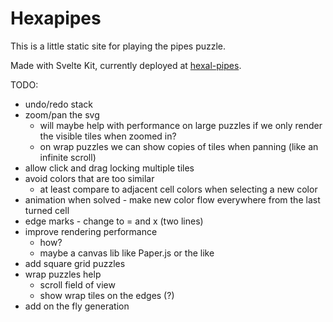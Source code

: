 # Hexapipes

This is a little static site for playing the pipes puzzle.

Made with Svelte Kit, currently deployed at [hexal-pipes](https://main--svetle-test-hex-pipes.netlify.app/).


TODO:

- undo/redo stack
- zoom/pan the svg
    - will maybe help with performance on large puzzles if we only render the visible tiles when zoomed in?
    - on wrap puzzles we can show copies of tiles when panning (like an infinite scroll)
- allow click and drag locking multiple tiles
- avoid colors that are too similar
    - at least compare to adjacent cell colors when selecting a new color
- animation when solved - make new color flow everywhere from the last turned cell
- edge marks - change to = and x (two lines)
- improve rendering performance
    - how?
    - maybe a canvas lib like Paper.js or the like
- add square grid puzzles
- wrap puzzles help
    - scroll field of view
    - show wrap tiles on the edges (?)
- add on the fly generation
